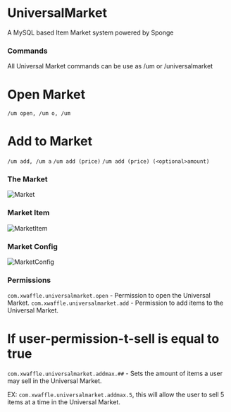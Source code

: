 # UniversalMarket
A MySQL based Item Market system powered by Sponge


### Commands

All Universal Market commands can be use as /um or /universalmarket

# Open Market
`/um open, /um o, /um`

# Add to Market
`/um add, /um a`
`/um add (price)`
`/um add (price) (<optional>amount)`


### The Market
![Market](https://gyazo.com/aa747f5486fbe224f74984d94bbd91f6.png)
### Market Item
![MarketItem](https://gyazo.com/34bf241b733cbed513214f9d89bf177d.png)
### Market Config
![MarketConfig](https://gyazo.com/85e0b69000f2da4f459a0fd8404d34ca.png)

### Permissions

`com.xwaffle.universalmarket.open` - Permission to open the Universal Market.
`com.xwaffle.universalmarket.add` - Permission to add items to the Universal Market.

# If user-permission-t-sell is equal to true

`com.xwaffle.universalmarket.addmax.##` - Sets the amount of items a user may  sell in the Universal Market.

EX: `com.xwaffle.universalmarket.addmax.5`, this will allow the user to sell 5 items at a time in the Universal Market.
